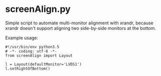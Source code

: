 # screenAlign.py
Simple script to automate multi-monitor alignment with xrandr, because xrandr doesn't support aligning two side-by-side monitors at the bottom.

Example usage:

```
#!/usr/bin/env python3.5
# -*- coding: utf-8 -*-
from screenAlign import Layout

l = Layout(defaultMonitor='LVDS1')
l.setRightOfBottom()
```
